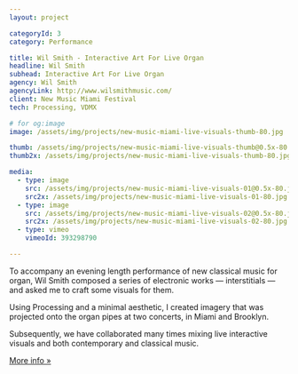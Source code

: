```yaml
---
layout: project

categoryId: 3
category: Performance

title: Wil Smith - Interactive Art For Live Organ
headline: Wil Smith
subhead: Interactive Art For Live Organ
agency: Wil Smith
agencyLink: http://www.wilsmithmusic.com/
client: New Music Miami Festival
tech: Processing, VDMX

# for og:image
image: /assets/img/projects/new-music-miami-live-visuals-thumb-80.jpg

thumb: /assets/img/projects/new-music-miami-live-visuals-thumb@0.5x-80.jpg
thumb2x: /assets/img/projects/new-music-miami-live-visuals-thumb-80.jpg

media:
  - type: image
    src: /assets/img/projects/new-music-miami-live-visuals-01@0.5x-80.jpg
    src2x: /assets/img/projects/new-music-miami-live-visuals-01-80.jpg
  - type: image
    src: /assets/img/projects/new-music-miami-live-visuals-02@0.5x-80.jpg
    src2x: /assets/img/projects/new-music-miami-live-visuals-02-80.jpg
  - type: vimeo
    vimeoId: 393298790

---
```


To accompany an evening length performance of new classical music for organ, Wil Smith composed a series of electronic works — interstitials — and asked me to craft some visuals for them.

Using Processing and a minimal aesthetic, I created imagery that was projected onto the organ pipes at two concerts, in Miami and Brooklyn.

Subsequently, we have collaborated many times mixing live interactive visuals and both contemporary and classical music.

[More info »](https://nathanselikoff.com/works/interstitials)
